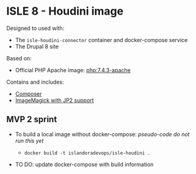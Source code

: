 # ISLE 8 - Houdini image

Designed to used with:

* The `isle-houdini-connector` container and docker-compose service
* The Drupal 8 site

Based on:

* Official PHP Apache image: [php:7.4.3-apache](https://hub.docker.com/layers/php/library/php/7.4.3-apache/images/sha256-48dde1707d7dca2b701aa230344c58cb8ec5b0ce8e9dbceced65bec5ccd7d1d0?context=explore)

Contains and includes:

* [Composer](https://getcomposer.org/)
* [ImageMagick with JP2 support](https://launchpad.net/~lyrasis/+archive/ubuntu/imagemagick-jp2)

## MVP 2 sprint

* To build a local image without docker-compose: _pseudo-code do not run this yet_
  * `docker build -t islandoradevops/isle-houdini .`

* TO DO: update docker-compose with build information